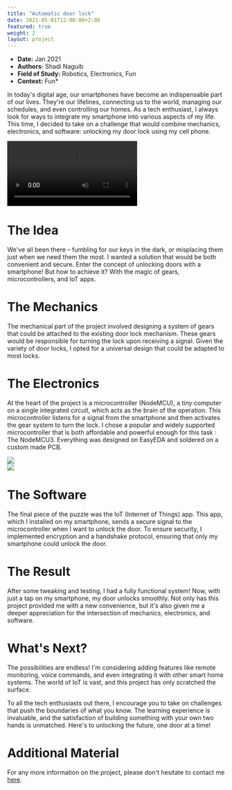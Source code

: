 ```yaml
---
title: "Automatic door lock"
date: 2021-05-01T12:00:00+2:00
featured: true
weight: 2
layout: project
---
```


* **Date:** Jan 2021
* **Authors:** Shadi Naguib
* **Field of Study:** Robotics, Electronics, Fun
* **Context:** Fun*

In today's digital age, our smartphones have become an indispensable part of our lives. They're our lifelines, connecting us to the world, managing our schedules, and even controlling our homes. As a tech enthusiast, I always look for ways to integrate my smartphone into various aspects of my life. This time, I decided to take on a challenge that would combine mechanics, electronics, and software: unlocking my door lock using my cell phone.

<video class="web-image-lg" src="/images/project-images/auto_door_lock/hobby_door_lock.mp4" controls> </video>
<br>

# The Idea
We've all been there – fumbling for our keys in the dark, or misplacing them just when we need them the most. I wanted a solution that would be both convenient and secure. Enter the concept of unlocking doors with a smartphone! But how to achieve it? With the magic of gears, microcontrollers, and IoT apps.

# The Mechanics
The mechanical part of the project involved designing a system of gears that could be attached to the existing door lock mechanism. These gears would be responsible for turning the lock upon receiving a signal. Given the variety of door locks, I opted for a universal design that could be adapted to most locks.

# The Electronics
At the heart of the project is a microcontroller (NodeMCU), a tiny computer on a single integrated circuit, which acts as the brain of the operation. This microcontroller listens for a signal from the smartphone and then activates the gear system to turn the lock. I chose a popular and widely supported microcontroller that is both affordable and powerful enough for this task : The NodeMCU3.
Everything was designed on EasyEDA and soldered on a custom made PCB. 

<div class="web-image-lg">
    <img src="../../images/project-images/auto_door_lock/schematic.png">
</div>

<div class="web-image-lg">
    <img src="../../images/project-images/auto_door_lock/pcb.png">
</div>

# The Software
The final piece of the puzzle was the IoT (Internet of Things) app. This app, which I installed on my smartphone, sends a secure signal to the microcontroller when I want to unlock the door. To ensure security, I implemented encryption and a handshake protocol, ensuring that only my smartphone could unlock the door.

# The Result
After some tweaking and testing, I had a fully functional system! Now, with just a tap on my smartphone, my door unlocks smoothly. Not only has this project provided me with a new convenience, but it's also given me a deeper appreciation for the intersection of mechanics, electronics, and software.

# What's Next?
The possibilities are endless! I'm considering adding features like remote monitoring, voice commands, and even integrating it with other smart home systems. The world of IoT is vast, and this project has only scratched the surface.

To all the tech enthusiasts out there, I encourage you to take on challenges that push the boundaries of what you know. The learning experience is invaluable, and the satisfaction of building something with your own two hands is unmatched. Here's to unlocking the future, one door at a time!

# Additional Material

For any more information on the project, please don't hesitate to contact me <a href="/contact">here</a>.